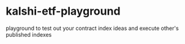 # kalshi-etf-playground
playground to test out your contract index ideas and execute other's published indexes
